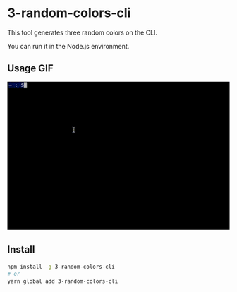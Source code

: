 # 3-random-colors-cli

This tool generates three random colors on the CLI.

You can run it in the Node.js environment.

## Usage GIF

![demo gif](./gif/demo.gif)

## Install

```bash
npm install -g 3-random-colors-cli
# or
yarn global add 3-random-colors-cli
```
